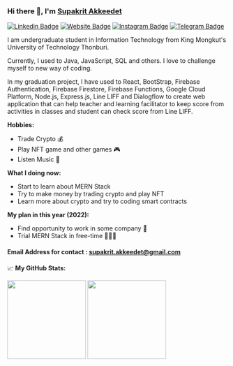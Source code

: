 ### Hi there 👋, I'm <a href="" target="_blank">Supakrit Akkeedet</a>

[![Linkedin Badge](https://img.shields.io/badge/-LinkedIn-0e76a8?style=flat-square&logo=Linkedin&logoColor=white)](https://www.linkedin.com/in/supakritakkeedet)
[![Website Badge](https://img.shields.io/badge/Website-3b5998?style=flat-square&logo=google-chrome&logoColor=white)]()
[![Instagram Badge](https://img.shields.io/badge/-Instagram-e4405f?style=flat-square&logo=Instagram&logoColor=white)](https://www.instagram.com/doraya.kit/)
[![Telegram Badge](https://img.shields.io/badge/-Telegram-0088cc?style=flat-square&logo=Telegram&logoColor=white)](https://t.me/DorayaKit)

I am undergraduate student in Information Technology from King Mongkut's University of Technology Thonburi.

Currently, I used to Java, JavaScript, SQL and others. I love to challenge myself to new way of coding.

In my graduation project, I have used to React, BootStrap, Firebase Authentication, Firebase Firestore, Firebase Functions, Google Cloud Platform, Node.js, Express.js, Line LIFF and Dialogflow to create web application that can help teacher and learning facilitator to keep score from activities in classes and student can check score from Line LIFF.

**Hobbies:**
- Trade Crypto 💰
- Play NFT game and other games 🎮
- Listen Music 🎵

**What I doing now:**
- Start to learn about MERN Stack
- Try to make money by trading crypto and play NFT
- Learn more about crypto and try to coding smart contracts

**My plan in this year (2022):**
- Find opportunity to work in some company 💼
- Trial MERN Stack in free-time 🧑🏻‍💻

#### Email Address for contact : supakrit.akkeedet@gmail.com

📈 **My GitHub Stats:**

<p>
  <img height="180em" src="https://github-readme-stats.vercel.app/api?username=supakit25433&show_icons=true&hide_border=true&&count_private=true&include_all_commits=true" />
  <img height="180em" src="https://github-readme-stats.vercel.app/api/top-langs/?username=supakit25433&exclude_repo=KNN-Image-Classification&show_icons=true&hide_border=true&layout=compact&langs_count=8"/>
</p>
